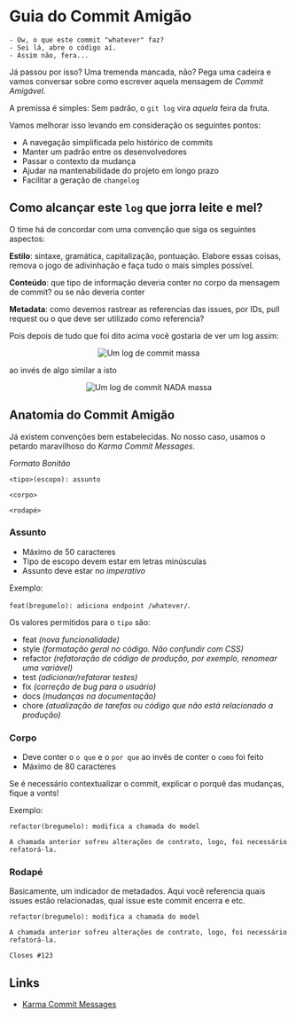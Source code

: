 # Guia do Commit Amigão

```
- Ow, o que este commit "whatever" faz?
- Sei lá, abre o código aí.
- Assim não, fera...
```


Já passou por isso? Uma tremenda mancada, não? Pega uma cadeira e vamos conversar sobre como escrever aquela mensagem de *Commit Amigável*.

A premissa é simples: Sem padrão, o `git log` vira _aquela_ feira da fruta.

Vamos melhorar isso levando em consideração os seguintes pontos:

* A navegação simplificada pelo histórico de commits
* Manter um padrão entre os desenvolvedores
* Passar o contexto da mudança
* Ajudar na mantenabilidade do projeto em longo prazo
* Facilitar a geração de `changelog`


## Como alcançar este `log` que jorra leite e mel?


O time há de concordar com uma convenção que siga os seguintes aspectos:

**Estilo**: sintaxe, gramática, capitalização, pontuação. Elabore essas coisas, remova o jogo de adivinhação e faça tudo o mais simples possível.

**Conteúdo**: que tipo de informação deveria conter no corpo da mensagem de commit? ou se não deveria conter

**Metadata**: como devemos rastrear as referencias das issues, por IDs, pull request ou o que deve ser utilizado como referencia?


Pois depois de tudo que foi dito acima você gostaria de ver um log assim:

<p align="center">
  <img src="https://cdn.rawgit.com/Beetech-global/bee-stylish/master/commits/good-commit-log.png" alt="Um log de commit massa">
</p>

ao invés de algo similar a isto

<p align="center">
  <img src="https://cdn.rawgit.com/Beetech-global/bee-stylish/master/commits/bad-commit-log.png" alt="Um log de commit NADA massa">
</p>


## Anatomia do Commit Amigão

Já existem convenções bem estabelecidas. No nosso caso, usamos o petardo maravilhoso do _Karma Commit Messages_.

*Formato Bonitão*

```
<tipo>(escopo): assunto

<corpo>

<rodapé>
```


### Assunto

* Máximo de 50 caracteres
* Tipo de escopo devem estar em letras minúsculas
* Assunto deve estar no _imperativo_

Exemplo:

`feat(bregumelo): adiciona endpoint /whatever/`.

Os valores permitidos para o `tipo` são:

* feat _(nova funcionalidade)_
* style _(formatação geral no código. Não confundir com CSS)_
* refactor _(refatoração de código de produção, por exemplo, renomear uma variável)_
* test _(adicionar/refatorar testes)_
* fix _(correção de bug para o usuário)_
* docs _(mudanças na documentação)_
* chore _(atualização de tarefas ou código que não está relacionado a produção)_


### Corpo


* Deve conter o `o que` e o `por que` ao invês de conter o `como` foi feito
* Máximo de 80 caracteres

Se é necessário contextualizar o commit, explicar o porquê das mudanças, fique a vonts!

Exemplo:


```
refactor(bregumelo): modifica a chamada do model

A chamada anterior sofreu alterações de contrato, logo, foi necessário
refatorá-la.

```


### Rodapé


Basicamente, um indicador de metadados. Aqui você referencia quais issues estão relacionadas, qual issue este commit encerra e etc.

```
refactor(bregumelo): modifica a chamada do model

A chamada anterior sofreu alterações de contrato, logo, foi necessário
refatorá-la.

Closes #123
```


## Links


* [Karma Commit Messages](http://karma-runner.github.io/1.0/dev/git-commit-msg.html)
